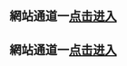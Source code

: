 ## 網站通道一<a rel="nofollow noopener" href="https://ha6662.github.io/image/%E5%A6%82%E4%BD%95%E6%94%B9host%E6%96%87%E4%BB%B6" target="_blank">点击进入</a>
## 網站通道一<a rel="nofollow noopener" href="https://ha6662.github.io/image/%E5%A6%82%E4%BD%95%E6%94%B9host%E6%96%87%E4%BB%B6" target="_blank">点击进入</a>

